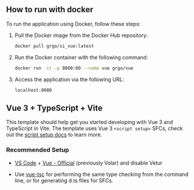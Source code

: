 ## How to run with docker

To run the application using Docker, follow these steps:

1. Pull the Docker image from the Docker Hub repository:

    ```bash
    docker pull grgo/si_vue:latest
    ```

2. Run the Docker container with the following command:

    ```bash
    docker run -it -p 8080:80 --name vue grgo/vue
    ```

3. Access the application via the following URL:

    ```
    localhost:8080
    ```

## Vue 3 + TypeScript + Vite

This template should help get you started developing with Vue 3 and TypeScript in Vite. The template uses Vue 3 `<script setup>` SFCs, check out the [script setup docs](https://v3.vuejs.org/api/sfc-script-setup.html#sfc-script-setup) to learn more.

### Recommended Setup

- [VS Code](https://code.visualstudio.com/) + [Vue - Official](https://marketplace.visualstudio.com/items?itemName=Vue.volar) (previously Volar) and disable Vetur

- Use [vue-tsc](https://github.com/vuejs/language-tools/tree/master/packages/tsc) for performing the same type checking from the command line, or for generating d.ts files for SFCs.
